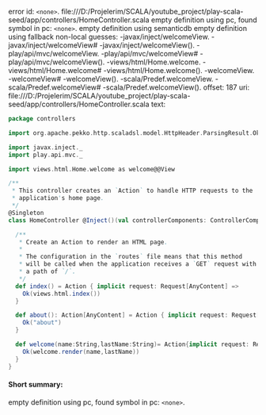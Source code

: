 error id: `<none>`.
file:///D:/Projelerim/SCALA/youtube_project/play-scala-seed/app/controllers/HomeController.scala
empty definition using pc, found symbol in pc: `<none>`.
empty definition using semanticdb
empty definition using fallback
non-local guesses:
	 -javax/inject/welcomeView.
	 -javax/inject/welcomeView#
	 -javax/inject/welcomeView().
	 -play/api/mvc/welcomeView.
	 -play/api/mvc/welcomeView#
	 -play/api/mvc/welcomeView().
	 -views/html/Home.welcome.
	 -views/html/Home.welcome#
	 -views/html/Home.welcome().
	 -welcomeView.
	 -welcomeView#
	 -welcomeView().
	 -scala/Predef.welcomeView.
	 -scala/Predef.welcomeView#
	 -scala/Predef.welcomeView().
offset: 187
uri: file:///D:/Projelerim/SCALA/youtube_project/play-scala-seed/app/controllers/HomeController.scala
text:
```scala
package controllers

import org.apache.pekko.http.scaladsl.model.HttpHeader.ParsingResult.Ok

import javax.inject._
import play.api.mvc._

import views.html.Home.welcome as welcome@@View

/**
 * This controller creates an `Action` to handle HTTP requests to the
 * application's home page.
 */
@Singleton
class HomeController @Inject()(val controllerComponents: ControllerComponents) extends BaseController {

  /**
   * Create an Action to render an HTML page.
   *
   * The configuration in the `routes` file means that this method
   * will be called when the application receives a `GET` request with
   * a path of `/`.
   */
  def index() = Action { implicit request: Request[AnyContent] =>
    Ok(views.html.index())
  }

  def about(): Action[AnyContent] = Action { implicit request: Request[AnyContent] =>
    Ok("about")
  }

  def welcome(name:String,lastName:String)= Action{implicit request: Request[AnyContent]  =>
    Ok(welcome.render(name,lastName))
  }
}

```


#### Short summary: 

empty definition using pc, found symbol in pc: `<none>`.